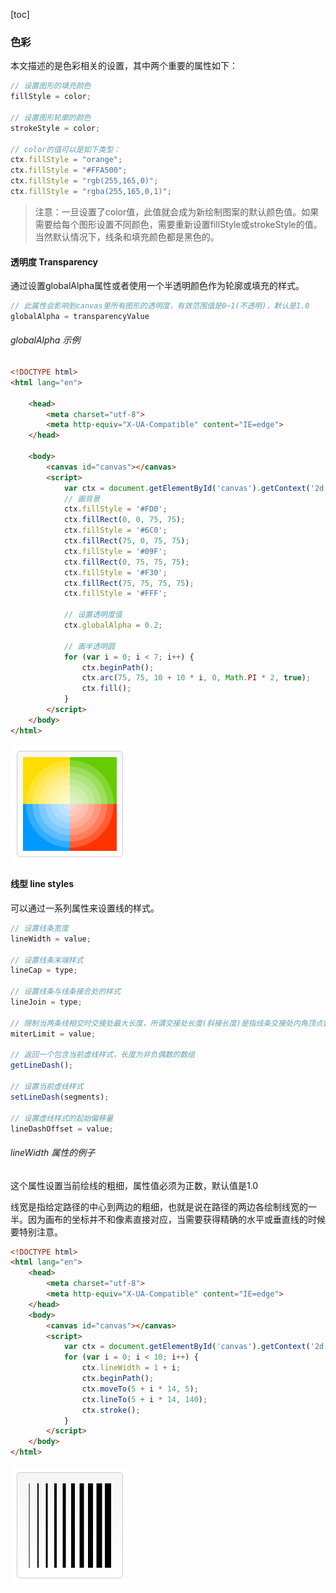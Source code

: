 [toc]

### 色彩

本文描述的是色彩相关的设置，其中两个重要的属性如下：
```js
// 设置图形的填充颜色
fillStyle = color;

// 设置图形轮廓的颜色
strokeStyle = color;

// color的值可以是如下类型：
ctx.fillStyle = "orange";
ctx.fillStyle = "#FFA500";
ctx.fillStyle = "rgb(255,165,0)";
ctx.fillStyle = "rgba(255,165,0,1)";
```

> 注意：一旦设置了color值，此值就会成为新绘制图案的默认颜色值。如果需要给每个图形设置不同颜色，需要重新设置fillStyle或strokeStyle的值。当然默认情况下，线条和填充颜色都是黑色的。

#### 透明度 Transparency

通过设置globalAlpha属性或者使用一个半透明颜色作为轮廓或填充的样式。

```js
// 此属性会影响到canvas里所有图形的透明度，有效范围值是0~1(不透明)，默认是1.0
globalAlpha = transparencyValue
```

###### globalAlpha 示例

```html
<!DOCTYPE html>
<html lang="en">

	<head>
		<meta charset="utf-8">
		<meta http-equiv="X-UA-Compatible" content="IE=edge">
	</head>

	<body>
		<canvas id="canvas"></canvas>
		<script>
			var ctx = document.getElementById('canvas').getContext('2d');
			// 画背景
			ctx.fillStyle = '#FD0';
			ctx.fillRect(0, 0, 75, 75);
			ctx.fillStyle = '#6C0';
			ctx.fillRect(75, 0, 75, 75);
			ctx.fillStyle = '#09F';
			ctx.fillRect(0, 75, 75, 75);
			ctx.fillStyle = '#F30';
			ctx.fillRect(75, 75, 75, 75);
			ctx.fillStyle = '#FFF';

			// 设置透明度值
			ctx.globalAlpha = 0.2;

			// 画半透明圆
			for (var i = 0; i < 7; i++) {
				ctx.beginPath();
				ctx.arc(75, 75, 10 + 10 * i, 0, Math.PI * 2, true);
				ctx.fill();
			}
		</script>
	</body>
</html>
```

![image](./images/Canvas_globalalpha.png)

#### 线型 line styles

可以通过一系列属性来设置线的样式。

```js
// 设置线条宽度
lineWidth = value;

// 设置线条末端样式
lineCap = type;

// 设置线条与线条接合处的样式
lineJoin = type;

// 限制当两条线相交时交接处最大长度，所谓交接处长度(斜接长度)是指线条交接处内角顶点到外角顶点的长度
miterLimit = value;

// 返回一个包含当前虚线样式，长度为非负偶数的数组
getLineDash();

// 设置当前虚线样式
setLineDash(segments);

// 设置虚线样式的起始偏移量
lineDashOffset = value;
```
###### lineWidth 属性的例子

这个属性设置当前绘线的粗细，属性值必须为正数，默认值是1.0

线宽是指给定路径的中心到两边的粗细，也就是说在路径的两边各绘制线宽的一半。因为画布的坐标并不和像素直接对应，当需要获得精确的水平或垂直线的时候要特别注意。

```html
<!DOCTYPE html>
<html lang="en">
	<head>
		<meta charset="utf-8">
		<meta http-equiv="X-UA-Compatible" content="IE=edge">
	</head>
	<body>
		<canvas id="canvas"></canvas>
		<script>
			var ctx = document.getElementById('canvas').getContext('2d');
			for (var i = 0; i < 10; i++) {
				ctx.lineWidth = 1 + i;
				ctx.beginPath();
				ctx.moveTo(5 + i * 14, 5);
				ctx.lineTo(5 + i * 14, 140);
				ctx.stroke();
			}
		</script>
	</body>
</html>
```
![image](./images/Canvas_linewidth.png)


















